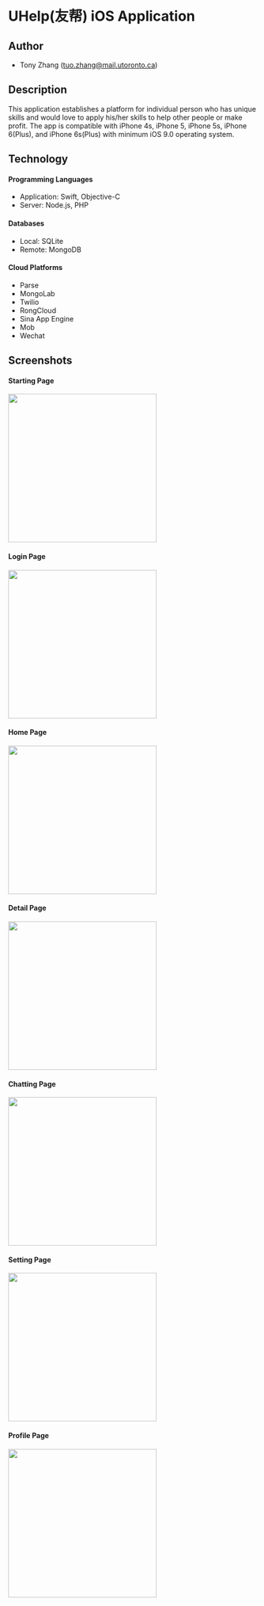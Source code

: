 # UHelp(友帮) iOS Application

Author
---
* Tony Zhang (tuo.zhang@mail.utoronto.ca)

Description
---
This application establishes a platform for individual person who has unique skills and would love to apply his/her skills to help other people or make profit. The app is compatible with iPhone 4s, iPhone 5, iPhone 5s, iPhone 6(Plus), and iPhone 6s(Plus) with minimum iOS 9.0 operating system.

Technology
---
#### Programming Languages
* Application: Swift, Objective-C
* Server: Node.js, PHP

#### Databases
* Local: SQLite
* Remote: MongoDB 

#### Cloud Platforms
* Parse
* MongoLab
* Twilio
* RongCloud
* Sina App Engine
* Mob
* Wechat

Screenshots
---
#### Starting Page
<img src="http://i.imgur.com/F7anxTa.png" width="300">

#### Login Page
<img src="http://i.imgur.com/vvvmi1O.png" width="300">

#### Home Page
<img src="http://i.imgur.com/noBQpCj.png" width="300">

#### Detail Page
<img src="http://i.imgur.com/43DuAQ5.png" width="300">

#### Chatting Page
<img src="http://i.imgur.com/mD43RRR.png" width="300">

#### Setting Page
<img src="http://i.imgur.com/1OeRg4s.png" width="300">

#### Profile Page
<img src="http://i.imgur.com/Ij2fjFl.png" width="300">
